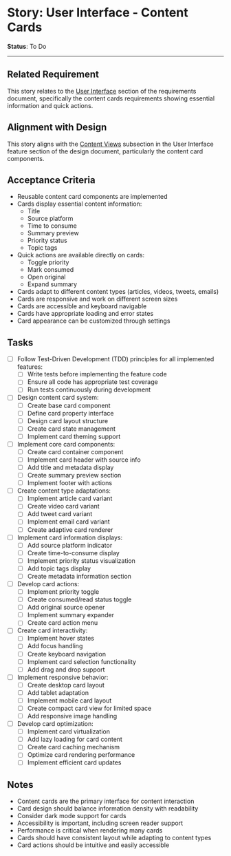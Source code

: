 # Story: User Interface - Content Cards

**Status**: To Do

---

## Related Requirement
This story relates to the [User Interface](../requirements.md#3-user-interface) section of the requirements document, specifically the content cards requirements showing essential information and quick actions.

## Alignment with Design
This story aligns with the [Content Views](../design.md#content-views) subsection in the User Interface feature section of the design document, particularly the content card components.

## Acceptance Criteria
- Reusable content card components are implemented
- Cards display essential content information:
  - Title
  - Source platform
  - Time to consume
  - Summary preview
  - Priority status
  - Topic tags
- Quick actions are available directly on cards:
  - Toggle priority
  - Mark consumed
  - Open original
  - Expand summary
- Cards adapt to different content types (articles, videos, tweets, emails)
- Cards are responsive and work on different screen sizes
- Cards are accessible and keyboard navigable
- Cards have appropriate loading and error states
- Card appearance can be customized through settings

## Tasks
- [ ] Follow Test-Driven Development (TDD) principles for all implemented features:
  - [ ] Write tests before implementing the feature code
  - [ ] Ensure all code has appropriate test coverage
  - [ ] Run tests continuously during development
- [ ] Design content card system:
  - [ ] Create base card component
  - [ ] Define card property interface
  - [ ] Design card layout structure
  - [ ] Create card state management
  - [ ] Implement card theming support
- [ ] Implement core card components:
  - [ ] Create card container component
  - [ ] Implement card header with source info
  - [ ] Add title and metadata display
  - [ ] Create summary preview section
  - [ ] Implement footer with actions
- [ ] Create content type adaptations:
  - [ ] Implement article card variant
  - [ ] Create video card variant
  - [ ] Add tweet card variant
  - [ ] Implement email card variant
  - [ ] Create adaptive card renderer
- [ ] Implement card information displays:
  - [ ] Add source platform indicator
  - [ ] Create time-to-consume display
  - [ ] Implement priority status visualization
  - [ ] Add topic tags display
  - [ ] Create metadata information section
- [ ] Develop card actions:
  - [ ] Implement priority toggle
  - [ ] Create consumed/read status toggle
  - [ ] Add original source opener
  - [ ] Implement summary expander
  - [ ] Create card action menu
- [ ] Create card interactivity:
  - [ ] Implement hover states
  - [ ] Add focus handling
  - [ ] Create keyboard navigation
  - [ ] Implement card selection functionality
  - [ ] Add drag and drop support
- [ ] Implement responsive behavior:
  - [ ] Create desktop card layout
  - [ ] Add tablet adaptation
  - [ ] Implement mobile card layout
  - [ ] Create compact card view for limited space
  - [ ] Add responsive image handling
- [ ] Develop card optimization:
  - [ ] Implement card virtualization
  - [ ] Add lazy loading for card content
  - [ ] Create card caching mechanism
  - [ ] Optimize card rendering performance
  - [ ] Implement efficient card updates

## Notes
- Content cards are the primary interface for content interaction
- Card design should balance information density with readability
- Consider dark mode support for cards
- Accessibility is important, including screen reader support
- Performance is critical when rendering many cards
- Cards should have consistent layout while adapting to content types
- Card actions should be intuitive and easily accessible 